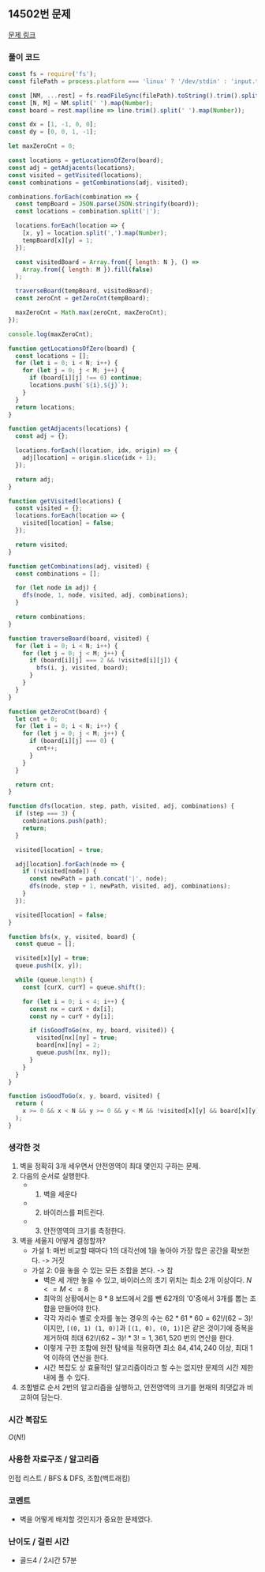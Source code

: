 ## 14502번 문제

[문제 링크](https://www.acmicpc.net/problem/14502)

### 풀이 코드

```js
const fs = require('fs');
const filePath = process.platform === 'linux' ? '/dev/stdin' : 'input.txt';

const [NM, ...rest] = fs.readFileSync(filePath).toString().trim().split('\n');
const [N, M] = NM.split(' ').map(Number);
const board = rest.map(line => line.trim().split(' ').map(Number));

const dx = [1, -1, 0, 0];
const dy = [0, 0, 1, -1];

let maxZeroCnt = 0;

const locations = getLocationsOfZero(board);
const adj = getAdjacents(locations);
const visited = getVisited(locations);
const combinations = getCombinations(adj, visited);

combinations.forEach(combination => {
  const tempBoard = JSON.parse(JSON.stringify(board));
  const locations = combination.split('|');

  locations.forEach(location => {
    [x, y] = location.split(',').map(Number);
    tempBoard[x][y] = 1;
  });

  const visitedBoard = Array.from({ length: N }, () =>
    Array.from({ length: M }).fill(false)
  );

  traverseBoard(tempBoard, visitedBoard);
  const zeroCnt = getZeroCnt(tempBoard);

  maxZeroCnt = Math.max(zeroCnt, maxZeroCnt);
});

console.log(maxZeroCnt);

function getLocationsOfZero(board) {
  const locations = [];
  for (let i = 0; i < N; i++) {
    for (let j = 0; j < M; j++) {
      if (board[i][j] !== 0) continue;
      locations.push(`${i},${j}`);
    }
  }
  return locations;
}

function getAdjacents(locations) {
  const adj = {};

  locations.forEach((location, idx, origin) => {
    adj[location] = origin.slice(idx + 1);
  });

  return adj;
}

function getVisited(locations) {
  const visited = {};
  locations.forEach(location => {
    visited[location] = false;
  });

  return visited;
}

function getCombinations(adj, visited) {
  const combinations = [];

  for (let node in adj) {
    dfs(node, 1, node, visited, adj, combinations);
  }

  return combinations;
}

function traverseBoard(board, visited) {
  for (let i = 0; i < N; i++) {
    for (let j = 0; j < M; j++) {
      if (board[i][j] === 2 && !visited[i][j]) {
        bfs(i, j, visited, board);
      }
    }
  }
}

function getZeroCnt(board) {
  let cnt = 0;
  for (let i = 0; i < N; i++) {
    for (let j = 0; j < M; j++) {
      if (board[i][j] === 0) {
        cnt++;
      }
    }
  }

  return cnt;
}

function dfs(location, step, path, visited, adj, combinations) {
  if (step === 3) {
    combinations.push(path);
    return;
  }

  visited[location] = true;

  adj[location].forEach(node => {
    if (!visited[node]) {
      const newPath = path.concat('|', node);
      dfs(node, step + 1, newPath, visited, adj, combinations);
    }
  });

  visited[location] = false;
}

function bfs(x, y, visited, board) {
  const queue = [];

  visited[x][y] = true;
  queue.push([x, y]);

  while (queue.length) {
    const [curX, curY] = queue.shift();

    for (let i = 0; i < 4; i++) {
      const nx = curX + dx[i];
      const ny = curY + dy[i];

      if (isGoodToGo(nx, ny, board, visited)) {
        visited[nx][ny] = true;
        board[nx][ny] = 2;
        queue.push([nx, ny]);
      }
    }
  }
}

function isGoodToGo(x, y, board, visited) {
  return (
    x >= 0 && x < N && y >= 0 && y < M && !visited[x][y] && board[x][y] === 0
  );
}
```

### 생각한 것

1. 벽을 정확히 3개 세우면서 안전영역이 최대 몇인지 구하는 문제.
2. 다음의 순서로 실행한다.
   - 1. 벽을 세운다
   - 2. 바이러스를 퍼트린다.
   - 3. 안전영역의 크기를 측정한다.
3. 벽을 세울지 어떻게 결정할까?
   - 가설 1: 매번 비교할 때마다 1의 대각선에 1을 놓아야 가장 많은 공간을 확보한다. -> 거짓
   - 가설 2: 0을 놓을 수 있는 모든 조합을 본다. -> 참
     - 벽은 세 개만 놓을 수 있고, 바이러스의 초기 위치는 최소 2개 이상이다. $N <= M <= 8$
     - 최악의 상황에서는 $8 * 8$ 보드에서 2를 뺀 62개의 '0'중에서 3개를 뽑는 조합을 만들어야 한다.
     - 각각 자리수 별로 숫자를 놓는 경우의 수는 $62 * 61 * 60 = 62! / (62-3)!$ 이지만, `[(0, 1) (1, 0)]`과 `[(1, 0), (0, 1)]`은 같은 것이기에 중복을 제거하여 최대 $62! / (62 - 3)! * 3! = 1,361,520$ 번의 연산을 한다.
     - 이렇게 구한 조합에 완전 탐색을 적용하면 최소 $84,414,240$ 이상, 최대 1억 이하의 연산을 한다.
     - 시간 복잡도 상 효율적인 알고리즘이라고 할 수는 없지만 문제의 시간 제한 내에 풀 수 있다.
4. 조합별로 순서 2번의 알고리즘을 실행하고, 안전영역의 크기를 현재의 최댓값과 비교하여 담는다.

### 시간 복잡도

$O(N!)$

### 사용한 자료구조 / 알고리즘

인접 리스트 / BFS & DFS, 조합(백트래킹)

### 코멘트

- 벽을 어떻게 배치할 것인지가 중요한 문제였다.

### 난이도 / 걸린 시간

- 골드4 / 2시간 57분
